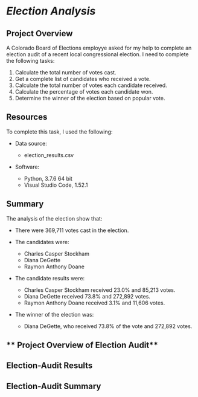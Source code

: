 # ***Election Analysis***

## **Project Overview**
A Colorado Board of Elections employye asked for my help to complete an election audit of a recent local congressional election. I need to complete the following tasks:

1. Calculate the total number of votes cast.
2. Get a complete list of candidates who received a vote.
3. Calculate the total number of votes each candidate received.
4. Calculate the percentage of votes each candidate won.
5. Determine the winner of the election based on popular vote.

## **Resources**
To complete this task, I used the following:
- Data source: 
  - election_results.csv
  
- Software: 
  - Python, 3.7.6 64 bit 
  - Visual Studio Code, 1.52.1

## **Summary**
The analysis of the election show that:
  - There were 369,711 votes cast in the election.
  
  - The candidates were:
    - Charles Casper Stockham
    - Diana DeGette
    - Raymon Anthony Doane
    
  - The candidate results were:
    - Charles Casper Stockham received 23.0% and 85,213 votes.
    - Diana DeGette received 73.8% and 272,892 votes.
    - Raymon Anthony Doane received 3.1% and 11,606 votes.
    
  - The winner of the election was:
    - Diana DeGette, who received 73.8% of the vote and 272,892 votes.

## ** Project Overview of Election Audit**

## **Election-Audit Results** 

## **Election-Audit Summary**



